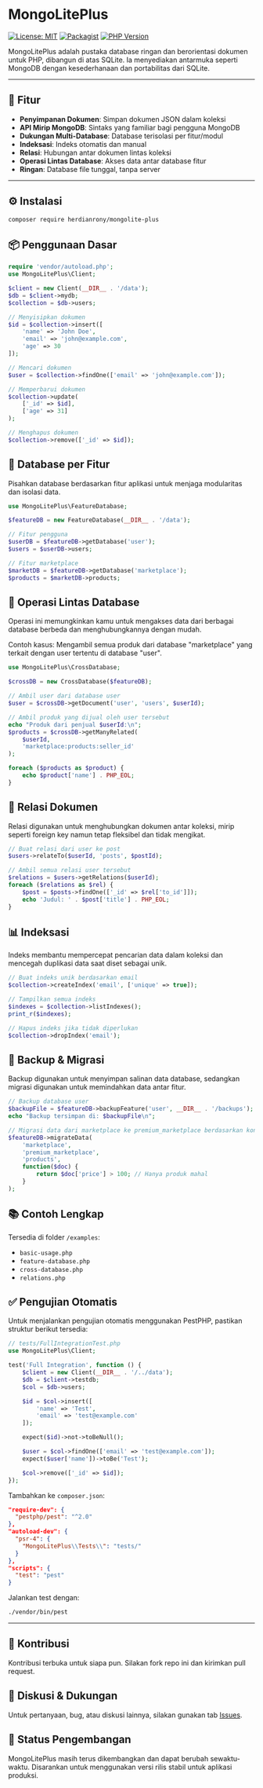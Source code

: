 # MongoLitePlus

[![License: MIT](https://img.shields.io/badge/license-MIT-blue.svg)](LICENSE)
[![Packagist](https://img.shields.io/packagist/v/herdianrony/mongolite-plus.svg)](https://packagist.org/packages/herdianrony/mongolite-plus)
[![PHP Version](https://img.shields.io/badge/php-%3E=8.0-blue.svg)](https://www.php.net/releases/)

MongoLitePlus adalah pustaka database ringan dan berorientasi dokumen untuk PHP, dibangun di atas SQLite. Ia menyediakan antarmuka seperti MongoDB dengan kesederhanaan dan portabilitas dari SQLite.

---

## 🚀 Fitur

- **Penyimpanan Dokumen**: Simpan dokumen JSON dalam koleksi
- **API Mirip MongoDB**: Sintaks yang familiar bagi pengguna MongoDB
- **Dukungan Multi-Database**: Database terisolasi per fitur/modul
- **Indeksasi**: Indeks otomatis dan manual
- **Relasi**: Hubungan antar dokumen lintas koleksi
- **Operasi Lintas Database**: Akses data antar database fitur
- **Ringan**: Database file tunggal, tanpa server

---

## ⚙️ Instalasi

```bash
composer require herdianrony/mongolite-plus
```

## 📦 Penggunaan Dasar

```php
require 'vendor/autoload.php';
use MongoLitePlus\Client;

$client = new Client(__DIR__ . '/data');
$db = $client->mydb;
$collection = $db->users;

// Menyisipkan dokumen
$id = $collection->insert([
    'name' => 'John Doe',
    'email' => 'john@example.com',
    'age' => 30
]);

// Mencari dokumen
$user = $collection->findOne(['email' => 'john@example.com']);

// Memperbarui dokumen
$collection->update(
    ['_id' => $id],
    ['age' => 31]
);

// Menghapus dokumen
$collection->remove(['_id' => $id]);
```

## 🧹 Database per Fitur

Pisahkan database berdasarkan fitur aplikasi untuk menjaga modularitas dan isolasi data.

```php
use MongoLitePlus\FeatureDatabase;

$featureDB = new FeatureDatabase(__DIR__ . '/data');

// Fitur pengguna
$userDB = $featureDB->getDatabase('user');
$users = $userDB->users;

// Fitur marketplace
$marketDB = $featureDB->getDatabase('marketplace');
$products = $marketDB->products;
```

## 🔄 Operasi Lintas Database

Operasi ini memungkinkan kamu untuk mengakses data dari berbagai database berbeda dan menghubungkannya dengan mudah.

Contoh kasus: Mengambil semua produk dari database "marketplace" yang terkait dengan user tertentu di database "user".

```php
use MongoLitePlus\CrossDatabase;

$crossDB = new CrossDatabase($featureDB);

// Ambil user dari database user
$user = $crossDB->getDocument('user', 'users', $userId);

// Ambil produk yang dijual oleh user tersebut
echo "Produk dari penjual $userId:\n";
$products = $crossDB->getManyRelated(
    $userId,
    'marketplace:products:seller_id'
);

foreach ($products as $product) {
    echo $product['name'] . PHP_EOL;
}
```

## 🔗 Relasi Dokumen

Relasi digunakan untuk menghubungkan dokumen antar koleksi, mirip seperti foreign key namun tetap fleksibel dan tidak mengikat.

```php
// Buat relasi dari user ke post
$users->relateTo($userId, 'posts', $postId);

// Ambil semua relasi user tersebut
$relations = $users->getRelations($userId);
foreach ($relations as $rel) {
    $post = $posts->findOne(['_id' => $rel['to_id']]);
    echo 'Judul: ' . $post['title'] . PHP_EOL;
}
```

## 📊 Indeksasi

Indeks membantu mempercepat pencarian data dalam koleksi dan mencegah duplikasi data saat diset sebagai unik.

```php
// Buat indeks unik berdasarkan email
$collection->createIndex('email', ['unique' => true]);

// Tampilkan semua indeks
$indexes = $collection->listIndexes();
print_r($indexes);

// Hapus indeks jika tidak diperlukan
$collection->dropIndex('email');
```

## 💾 Backup & Migrasi

Backup digunakan untuk menyimpan salinan data database, sedangkan migrasi digunakan untuk memindahkan data antar fitur.

```php
// Backup database user
$backupFile = $featureDB->backupFeature('user', __DIR__ . '/backups');
echo "Backup tersimpan di: $backupFile\n";

// Migrasi data dari marketplace ke premium_marketplace berdasarkan kondisi
$featureDB->migrateData(
    'marketplace',
    'premium_marketplace',
    'products',
    function($doc) {
        return $doc['price'] > 100; // Hanya produk mahal
    }
);
```

## 📚 Contoh Lengkap

Tersedia di folder `/examples`:

- `basic-usage.php`
- `feature-database.php`
- `cross-database.php`
- `relations.php`

## ✅ Pengujian Otomatis

Untuk menjalankan pengujian otomatis menggunakan PestPHP, pastikan struktur berikut tersedia:

```php
// tests/FullIntegrationTest.php
use MongoLitePlus\Client;

test('Full Integration', function () {
    $client = new Client(__DIR__ . '/../data');
    $db = $client->testdb;
    $col = $db->users;

    $id = $col->insert([
        'name' => 'Test',
        'email' => 'test@example.com'
    ]);

    expect($id)->not->toBeNull();

    $user = $col->findOne(['email' => 'test@example.com']);
    expect($user['name'])->toBe('Test');

    $col->remove(['_id' => $id]);
});
```

Tambahkan ke `composer.json`:

```json
"require-dev": {
  "pestphp/pest": "^2.0"
},
"autoload-dev": {
  "psr-4": {
    "MongoLitePlus\\Tests\\": "tests/"
  }
},
"scripts": {
  "test": "pest"
}
```

Jalankan test dengan:

```bash
./vendor/bin/pest
```

---

## 🧠 Kontribusi

Kontribusi terbuka untuk siapa pun. Silakan fork repo ini dan kirimkan pull request.

## 💬 Diskusi & Dukungan

Untuk pertanyaan, bug, atau diskusi lainnya, silakan gunakan tab [Issues](https://github.com/herdianrony/mongolite-plus/issues).

## 🚧 Status Pengembangan

MongoLitePlus masih terus dikembangkan dan dapat berubah sewaktu-waktu. Disarankan untuk menggunakan versi rilis stabil untuk aplikasi produksi.
